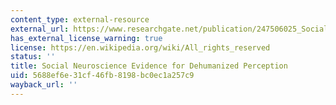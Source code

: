 ```yaml
---
content_type: external-resource
external_url: https://www.researchgate.net/publication/247506025_Social_neuroscience_evidence_for_dehumanised_perception
has_external_license_warning: true
license: https://en.wikipedia.org/wiki/All_rights_reserved
status: ''
title: Social Neuroscience Evidence for Dehumanized Perception
uid: 5688ef6e-31cf-46fb-8198-bc0ec1a257c9
wayback_url: ''
---
```

